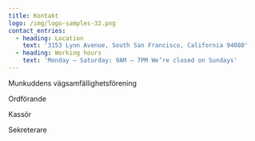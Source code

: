 ```yaml
---
title: Kontakt
logo: /img/logo-samples-32.png
contact_entries:
  - heading: Location
    text: '3153 Lynn Avenue, South San Francisco, California 94080'
  - heading: Working hours
    text: 'Monday – Saturday: 9AM – 7PM We’re closed on Sundays'
---
```

Munkuddens vägsamfällighetsförening

Ordförande

Kassör

Sekreterare
